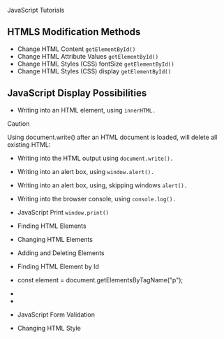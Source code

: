 JavaScript Tutorials

## HTMLS Modification Methods
- Change HTML Content `getElementById()`
- Change HTML Attribute Values `getElementById()`
- Change HTML Styles (CSS) fontSize `getElementById()`
- Change HTML Styles (CSS) display  `getElementById()`
## JavaScript Display Possibilities
- Writing into an HTML element, using `innerHTML.`
>[!CAUTION]
> Using document.write() after an HTML document is loaded, will delete all existing HTML:
- Writing into the HTML output using `document.write().`
- Writing into an alert box, using `window.alert().`
- Writing into an alert box, using, skipping windows `alert().`
- Writing into the browser console, using `console.log().`
- JavaScript Print `window.print()`


- Finding HTML Elements
- Changing HTML Elements
- Adding and Deleting Elements

  
- Finding HTML Element by Id
- const element = document.getElementsByTagName("p");
-
-
- JavaScript Form Validation
- Changing HTML Style
